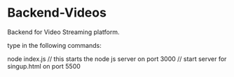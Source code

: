 # Backend-Videos
Backend for Video Streaming platform.


type in the following commands:

node index.js  // this starts the node js server on port 3000
// start server for singup.html on port 5500
